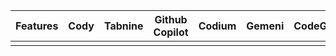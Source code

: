 | Features | Cody | Tabnine | Github Copilot | Codium | Gemeni | CodeGPT | Continue |
| -------- | ---- | ------- | -------------- | ------ | ------ | ------- | -------- |
|          |      |         |                |        |        |         |          |

